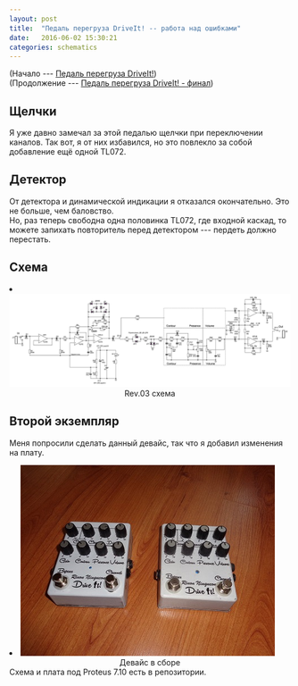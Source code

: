 ```yaml
---
layout: post
title:  "Педаль перегруза DriveIt! -- работа над ошибками"
date:   2016-06-02 15:30:21
categories: schematics
---
```

<div class="modal fade" id="myModal" tabindex="-1" role="dialog" aria-labelledby="myModalLabel" aria-hidden="true">
      <div class="modal-dialog">
        <div class="modal-content">
		<center>
          <div class="modal-body">               
          </div>
		</center>
        </div><!-- /.modal-content -->
      </div><!-- /.modal-dialog -->
    </div><!-- /.modal -->

<div class="thumbnails">
</div>

(Начало --- [Педаль перегруза DriveIt!](/schematics/DriveIt/))<br>
(Продолжение --- [Педаль перегруза DriveIt! - финал](/schematics/DriveIt_final/))

## Щелчки

Я уже давно замечал за этой педалью щелчки при переключении каналов. Так вот, я от них избавился, но это повлекло за собой добавление ещё одной TL072.

## Детектор

От детектора и динамической индикации я отказался окончательно. Это не больше, чем баловство.<br>
Но, раз теперь свободна одна половинка TL072, где входной каскад, то можете запихать повторитель перед детектором --- пердеть должно перестать.

## Схема

<div class="thumbnails">
	<li class="tmb">
	<span class="thumbnail" role="button" tabindex="0" style="cursor: pointer;">
      <img src="/img/DriveIt/DriveIt_5_preview.png" alt="/img/DriveIt/DriveIt_5.png" class="img-thumbnail"><br>
	  <center>Rev.03 схема</center>
	</span>
   	</li>
</div>

## Второй экземпляр

Меня попросили сделать данный девайс, так что я добавил изменения на плату. 
<div class="thumbnails">
	<li class="tmb">
	<span class="thumbnail" role="button" tabindex="0" style="cursor: pointer;">
      <img src="/img/DriveIt/7_preview.JPG" alt="/img/DriveIt/7.JPG" class="img-thumbnail"><br>
	  <center>Девайс в сборе</center>
	</span>
   	</li>
</div>
Схема и плата под Proteus 7.10 есть в репозитории.
<br><br><br><br><br>
